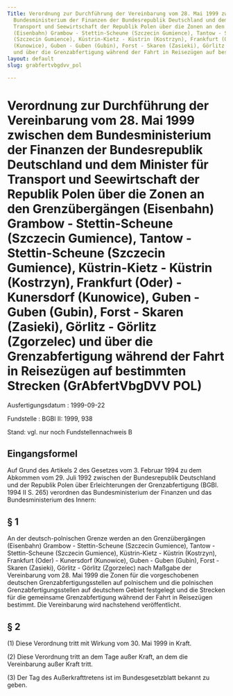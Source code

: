 ```yaml
---
Title: Verordnung zur Durchführung der Vereinbarung vom 28. Mai 1999 zwischen dem
  Bundesministerium der Finanzen der Bundesrepublik Deutschland und dem Minister für
  Transport und Seewirtschaft der Republik Polen über die Zonen an den Grenzübergängen
  (Eisenbahn) Grambow - Stettin-Scheune (Szczecin Gumience), Tantow - Stettin-Scheune
  (Szczecin Gumience), Küstrin-Kietz - Küstrin (Kostrzyn), Frankfurt (Oder) - Kunersdorf
  (Kunowice), Guben - Guben (Gubin), Forst - Skaren (Zasieki), Görlitz - Görlitz (Zgorzelec)
  und über die Grenzabfertigung während der Fahrt in Reisezügen auf bestimmten Strecken
layout: default
slug: grabfertvbgdvv_pol

---
```


# Verordnung zur Durchführung der Vereinbarung vom 28. Mai 1999 zwischen dem Bundesministerium der Finanzen der Bundesrepublik Deutschland und dem Minister für Transport und Seewirtschaft der Republik Polen über die Zonen an den Grenzübergängen (Eisenbahn) Grambow - Stettin-Scheune (Szczecin Gumience), Tantow - Stettin-Scheune (Szczecin Gumience), Küstrin-Kietz - Küstrin (Kostrzyn), Frankfurt (Oder) - Kunersdorf (Kunowice), Guben - Guben (Gubin), Forst - Skaren (Zasieki), Görlitz - Görlitz (Zgorzelec) und über die Grenzabfertigung während der Fahrt in Reisezügen auf bestimmten Strecken (GrAbfertVbgDVV POL)

Ausfertigungsdatum
:   1999-09-22

Fundstelle
:   BGBl II: 1999, 938

Stand: vgl. nur noch Fundstellennachweis B


## Eingangsformel

Auf Grund des Artikels 2 des Gesetzes vom 3. Februar 1994 zu dem
Abkommen vom 29. Juli 1992 zwischen der Bundesrepublik Deutschland und
der Republik Polen über Erleichterungen der Grenzabfertigung (BGBl.
1994 II S. 265) verordnen das Bundesministerium der Finanzen und das
Bundesministerium des Innern:


## § 1

An der deutsch-polnischen Grenze werden an den Grenzübergängen
(Eisenbahn) Grambow - Stettin-Scheune (Szczecin Gumience), Tantow -
Stettin-Scheune (Szczecin Gumience), Küstrin-Kietz - Küstrin
(Kostrzyn), Frankfurt (Oder) - Kunersdorf (Kunowice), Guben - Guben
(Gubin), Forst - Skaren (Zasieki), Görlitz - Görlitz (Zgorzelec) nach
Maßgabe der Vereinbarung vom 28. Mai 1999 die Zonen für die
vorgeschobenen deutschen Grenzabfertigungsstellen auf polnischem und
die polnischen Grenzabfertigungsstellen auf deutschem Gebiet
festgelegt und die Strecken für die gemeinsame Grenzabfertigung
während der Fahrt in Reisezügen bestimmt. Die Vereinbarung wird
nachstehend veröffentlicht.


## § 2

(1) Diese Verordnung tritt mit Wirkung vom 30. Mai 1999 in Kraft.

(2) Diese Verordnung tritt an dem Tage außer Kraft, an dem die
Vereinbarung außer Kraft tritt.

(3) Der Tag des Außerkrafttretens ist im Bundesgesetzblatt bekannt zu
geben.

